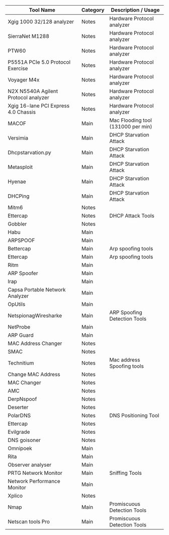 | Tool Name                                     | Category | Description / Usage                      |
|-----------------------------------------------|----------|------------------------------------------|
| Xgig 1000 32/128 analyzer                     | Notes    | Hardware Protocol analyzer               |
| SierraNet M1288                               | Notes    | Hardware Protocol analyzer               |
| PTW60                                         | Notes    | Hardware Protocol analyzer               |
| P5551A PCIe 5.0 Protocol Exercise             | Notes    | Hardware Protocol analyzer               |
| Voyager M4x                                   | Notes    | Hardware Protocol analyzer               |
| N2X N5540A Agilent Protocol analyzer          | Notes    | Hardware Protocol analyzer               |
| Xgig 16-lane PCI Express 4.0 Chassis          | Notes    | Hardware Protocol analyzer               |
| MACOF                                         | Main     | Mac Flooding tool (131000 per min)       |
| Versimia                                      | Main     | DHCP Starvation Attack                   |
| Dhcpstarvation.py                             | Main     | DHCP Starvation Attack                   |
| Metasploit                                    | Main     | DHCP Starvation Attack                   |
| Hyenae                                        | Main     | DHCP Starvation Attack                   |
| DHCPing                                       | Main     | DHCP Starvation Attack                   |
| Mitm6                                         | Notes    |                                          |
| Ettercap                                      | Notes    | DHCP Attack Tools                        |
| Gobbler                                       | Notes    |                                          |
| Habu                                          | Main     |                                          |
| ARPSPOOF                                      | Main     |                                          |
| Bettercap                                     | Main     | Arp spoofing tools                       |
| Ettercap                                      | Main     | Arp spoofing tools                       |
| Ritm                                          | Main     |                                          |
| ARP Spoofer                                   | Main     |                                          |
| Irap                                          | Main     |                                          |
| Capsa Portable Network Analyzer               | Main     |                                          |
| OpUtils                                       | Main     |                                          |
| NetspionagWiresharke                          | Main     | ARP Spoofing Detection Tools             |
| NetProbe                                      | Main     |                                          |
| ARP Guard                                     | Main     |                                          |
| MAC Address Changer                           | Notes    |                                          |
| SMAC                                          | Notes    |                                          |
| Technitium                                    | Notes    | Mac address Spoofing tools               |
| Change MAC Address                            | Notes    |                                          |
| MAC Changer                                   | Notes    |                                          |
| AMC                                           | Notes    |                                          |
| DerpNspoof                                    | Notes    |                                          |
| Deserter                                      | Notes    |                                          |
| PolarDNS                                      | Notes    | DNS Positioning Tool                     |
| Ettercap                                      | Notes    |                                          |
| Evilgrade                                     | Notes    |                                          |
| DNS goisoner                                  | Notes    |                                          |
| Omnipoek                                      | Main     |                                          |
| Rita                                          | Main     |                                          |
| Observer analyser                             | Main     |                                          |
| PRTG Network Monitor                          | Main     | Sniffing Tools                           |
| Network Performance Monitor                   | Main     |                                          |
| Xplico                                        | Notes    |                                          |
| Nmap                                          | Main     | Promiscuous Detection Tools              |
| Netscan tools Pro                             | Main     | Promiscuous Detection Tools              |
